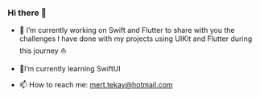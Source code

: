### Hi there 👋

- 🔭 I’m currently working on Swift and Flutter to share with you the challenges I have done with my projects using UIKit and Flutter during this journey ⛵️
- 🌱I’m currently learning SwiftUI

- 📫 How to reach me: mert.tekay@hotmail.com
